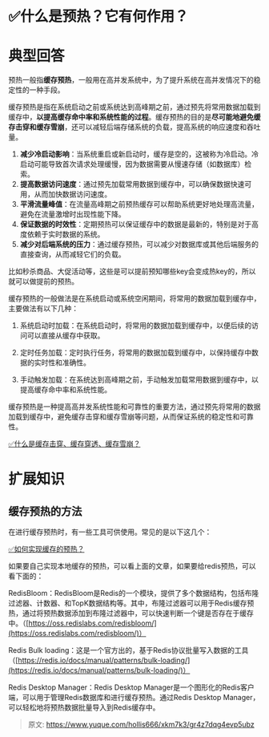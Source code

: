 # ✅什么是预热？它有何作用？

# 典型回答


预热一般指**缓存预热**，一般用在高并发系统中，为了提升系统在高并发情况下的稳定性的一种手段。



缓存预热是指在系统启动之前或系统达到高峰期之前，通过预先将常用数据加载到缓存中，**以提高缓存命中率和系统性能的过程**。缓存预热的目的是**尽可能地避免缓存击穿和缓存雪崩**，还可以减轻后端存储系统的负载，提高系统的响应速度和吞吐量。



1. **减少冷启动影响**：当系统重启或新启动时，缓存是空的，这被称为冷启动。冷启动可能导致首次请求处理缓慢，因为数据需要从慢速存储（如数据库）检索。
2. **提高数据访问速度**：通过预先加载常用数据到缓存中，可以确保数据快速可用，从而加快数据访问速度。
3. **平滑流量峰值**：在流量高峰期之前预热缓存可以帮助系统更好地处理高流量，避免在流量激增时出现性能下降。
4. **保证数据的时效性**：定期预热可以保证缓存中的数据是最新的，特别是对于高度依赖于实时数据的系统。
5. **减少对后端系统的压力**：通过缓存预热，可以减少对数据库或其他后端服务的直接查询，从而减轻它们的负载。



比如秒杀商品、大促活动等，这些是可以提前预知哪些key会变成热key的，所以就可以做提前的预热。



缓存预热的一般做法是在系统启动或系统空闲期间，将常用的数据加载到缓存中，主要做法有以下几种：



1. 系统启动时加载：在系统启动时，将常用的数据加载到缓存中，以便后续的访问可以直接从缓存中获取。



2. 定时任务加载：定时执行任务，将常用的数据加载到缓存中，以保持缓存中数据的实时性和准确性。



3. 手动触发加载：在系统达到高峰期之前，手动触发加载常用数据到缓存中，以提高缓存命中率和系统性能。



缓存预热是一种提高高并发系统性能和可靠性的重要方法，通过预先将常用的数据加载到缓存中，避免缓存击穿和缓存雪崩等问题，从而保证系统的稳定性和可靠性。



[✅什么是缓存击穿、缓存穿透、缓存雪崩？](https://www.yuque.com/hollis666/xkm7k3/abfis3)



# 扩展知识
## 缓存预热的方法


在进行缓存预热时，有一些工具可供使用。常见的是以下这几个：



[✅如何实现缓存的预热？](https://www.yuque.com/hollis666/xkm7k3/lu2phlltfr1umdxw)



如果要自己实现本地缓存的预热，可以看上面的文章，如果要给redis预热，可以看下面的：



RedisBloom：RedisBloom是Redis的一个模块，提供了多个数据结构，包括布隆过滤器、计数器、和TopK数据结构等。其中，布隆过滤器可以用于Redis缓存预热，通过将预热数据添加到布隆过滤器中，可以快速判断一个键是否存在于缓存中。（[https://oss.redislabs.com/redisbloom/](https://oss.redislabs.com/redisbloom/)）



Redis Bulk loading：这是一个官方出的，基于Redis协议批量写入数据的工具（[https://redis.io/docs/manual/patterns/bulk-loading/](https://redis.io/docs/manual/patterns/bulk-loading/)）



Redis Desktop Manager：Redis Desktop Manager是一个图形化的Redis客户端，可以用于管理Redis数据库和进行缓存预热。通过Redis Desktop Manager，可以轻松地将预热数据批量导入到Redis缓存中。





> 原文: <https://www.yuque.com/hollis666/xkm7k3/gr4z7dqg4evp5ubz>